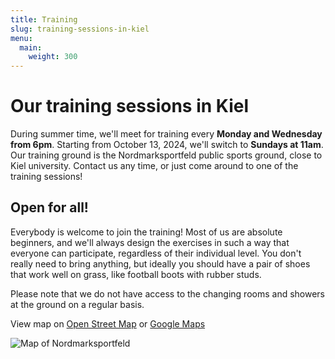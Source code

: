 ```yaml
---
title: Training
slug: training-sessions-in-kiel
menu:
  main:
    weight: 300
---
```


# Our training sessions in Kiel

During summer time, we'll meet for training every **Monday and Wednesday from 6pm**.
Starting from October 13, 2024, we'll switch to **Sundays at 11am**.
Our training ground is the Nordmarksportfeld public sports ground,
close to Kiel university.
Contact us any time,
or just come around to one of the training sessions!

## Open for all!

Everybody is welcome to join the training!
Most of us are absolute beginners,
and we'll always design the exercises in such a way
that everyone can participate,
regardless of their individual level.
You don't really need to bring anything,
but ideally you should have a pair of shoes that work well on grass,
like football boots with rubber studs.

Please note that we do not have access
to the changing rooms and showers at the ground
on a regular basis.

View map on [Open Street Map](https://osm.org/go/0HsaQC7V?m=)
or [Google Maps](https://goo.gl/maps/2CHFeakWwtCYmMzH8)

![Map of Nordmarksportfeld](/images/map_nordmarksportfeld.jpg)
